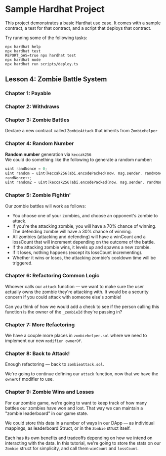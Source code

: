 # Sample Hardhat Project

This project demonstrates a basic Hardhat use case. It comes with a sample contract, a test for that contract, and a script that deploys that contract.

Try running some of the following tasks:

```shell
npx hardhat help
npx hardhat test
REPORT_GAS=true npx hardhat test
npx hardhat node
npx hardhat run scripts/deploy.ts
```

## Lesson 4: Zombie Battle System

### Chapter 1: Payable
### Chapter 2: Withdraws
### Chapter 3: Zombie Battles
Declare a new contract called `ZombieAttack` that inherits from `ZombieHelper`
### Chapter 4: Random Number
<b>Random number</b> generation via `keccak256`  
We could do something like the following to generate a random number:

```c
uint randNonce = 0;
uint random = uint(keccak256(abi.encodePacked(now, msg.sender, randNonce))) % 100;
randNonce++;
uint random2 = uint(keccak256(abi.encodePacked(now, msg.sender, randNonce))) % 100;
```

### Chapter 5: Zombie Fightin'
Our zombie battles will work as follows:
- You choose one of your zombies, and choose an opponent's zombie to attack.
- If you're the attacking zombie, you will have a 70% chance of winning. The defending zombie will have a 30% chance of winning.
- All zombies (attacking and defending) will have a winCount and a lossCount that will increment depending on the outcome of the battle.
- If the attacking zombie wins, it levels up and spawns a new zombie.
- If it loses, nothing happens (except its lossCount incrementing).
- Whether it wins or loses, the attacking zombie's cooldown time will be triggered.

### Chapter 6: Refactoring Common Logic
Whoever calls our `attack` function — we want to make sure the user actually owns the zombie they're attacking with. It would be a security concern if you could attack with someone else's zombie!

Can you think of how we would add a check to see if the person calling this function is the owner of the `_zombieId` they're passing in?

### Chapter 7: More Refactoring
We have a couple more places in `zombiehelper.sol` where we need to implement our new `modifier ownerOf`.

### Chapter 8: Back to Attack!
Enough refactoring — back to `zombieattack.sol`.

We're going to continue defining our `attack` function, now that we have the `ownerOf` modifier to use.

### Chapter 9: Zombie Wins and Losses
For our zombie game, we're going to want to keep track of how many battles our zombies have won and lost. That way we can maintain a "zombie leaderboard" in our game state.

We could store this data in a number of ways in our DApp — as individual mappings, as leaderboard Struct, or in the `Zombie` struct itself.

Each has its own benefits and tradeoffs depending on how we intend on interacting with the data. In this tutorial, we're going to store the stats on our `Zombie` struct for simplicity, and call them `winCount` and `lossCount`.